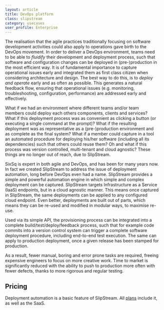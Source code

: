 ```yaml
---
layout: article
title: DevOps platform
class: slipstream
category: usecases
user_profile: Enterprise
---
```


The realisation that the agile practices traditionally focusing on software development activities could also apply to operations gave birth to the DevOps movement. In order to deliver a DevOps environment, teams need to be able to *fluidify* their development and deployment process, such that software and configuration changes can be deployed in (pre-)production in the most efficient way. It is of fundamental importance to capture operational issues early and integrated them as first class citizen when considering architecture and design. The best way to do this, is to *deploy and operate* early and as often as possible. This generates a natural feedback flow, ensuring that operational issues (e.g. monitoring, troubleshooting, configuration, performance) are addressed early and effectively.

What if we had an environment where different teams and/or team members could deploy each others components, clients and services? What if this deployment process was as convenient as clicking a button (or executing a single command at the prompt)? What if the resulting deployment was as representative as a (pre-)production environment and as complete as the final system? What if a member could capture in a tool an automated procedure for deploying his/her software (including all its dependencies) such that others could reuse them? Oh and what if this process was version controlled, multi-tenant and cloud agnostic? These things are no longer out of reach, due to SlipStream.

SixSq is expert in both agile and DevOps, and has been for many years now. In fact we created SlipStream to address the issue of deployment automation, long before DevOps even had a name. SlipStream provides a simple and powerful automation engine in which simple and complex deployment can be captured. SlipStream targets Infrastructure as a Service (IaaS) endpoints, but in a cloud agnostic manner. This means once captured in SlipStream, the same deployments can be applied to any configured cloud endpoint. Even better, deployments are built out of parts, which means they can be re-used and modified in modular ways, to maximise re-use.

Used via its simple API, the provisioning process can be integrated into a complete build/test/deploy/feedback process, such that for example code commits into a version control system can trigger a complete software deployment procedure, including end-to-end test execution. The same can apply to production deployment, once a given release has been stamped for production.

As a result, fewer manual, boring and error prone tasks are required, freeing expensive engineers to focus on more creative work. Time to market is significantly reduced with the ability to push to production more often with fewer defects, thanks to more rigorous and regular testing.

Pricing
----

Deployment automation is a basic feature of SlipStream. All [plans](/products/slipstream-pricing.html) include it, as well as the SaaS.
